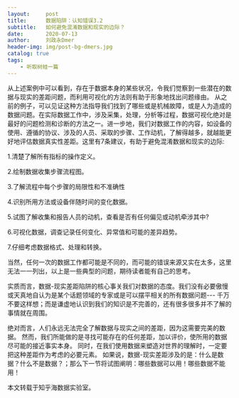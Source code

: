 ```yaml
---
layout:     post
title:      数据陷阱：认知错误3.2
subtitle:   如何避免混淆数据和现实的边际？
date:       2020-07-13
author:     刘政永Dmer
header-img: img/post-bg-dmers.jpg
catalog: true
tags:
    - 听取树蛙一篇
---
```


从上述案例中可以看到，存在于数据本身的某些状况，令我们觉察到一些潜在的数据与现实的差距问题，而利用可视化的方法则有助于形象地找出问题缘由。 从之前的例子，可以见证这种方法指导我们找到了哪些或是机械故障，或是人为造成的数据问题。在实际数据工作中，涉及采集，处理，分析等过程，数据可视化绝对是最好的问题检测和诊断的方法之一。进一步地，我们对数据工作的内容，如设备的使用、遵循的协议、涉及的人员、采取的步骤、工作动机，了解得越多，就越能更好地评估数据真实性差距。这里有7条建议，有助于避免混淆数据和现实的边际:

1.清楚了解所有指标的操作定义。

2.绘制数据收集步骤流程图。

3.了解流程中每个步骤的局限性和不准确性

4.识别所用方法或设备伴随时间的变化数据。

5.试图了解收集和报告人员的动机，查看是否有任何偏见或动机牵涉其中?

6.可视化数据，调查记录任何变化、异常值和可能的差异趋势。

7.仔细考虑数据格式、处理和转换。

当然，任何一次的数据工作都可能是不同的，而可能的错误来源又实在太多，这里无法一一列出，以上是一些典型的问题，期待读者能有自己的思考。

实质而言，数据-现实差距陷阱的核心事关我们对数据的态度。我们没有必要傲慢或天真地自认为是某个话题领域的专家或是可以摆平相关的所有数据问题--- 千万不要这样想；而是谦虚地认识到我们的知识是不完善的，还有很多很多并不了解的事情就在周围。

绝对而言，人们永远无法完全了解数据与现实之间的差距，因为这需要完美的数据。 然而，我们所能做的是寻找可能存在的任何差距，加以评价，使所用的数据尽可能的接近事实本身。 同时，在我们使用数据来塑造对世界的理解时，一定要把这种差距作为考虑的必要元素。
如果说，数据-现实差距涉及的是：什么是数据？什么不是数据？；那么下一节将试图阐明：哪些数据可以用！哪些数据不能用！

本文转载于知乎海数据实验室。